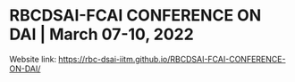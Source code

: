# RBCDSAI-FCAI CONFERENCE ON DAI | March 07-10, 2022

Website link: https://rbc-dsai-iitm.github.io/RBCDSAI-FCAI-CONFERENCE-ON-DAI/
